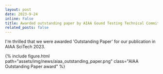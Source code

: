 ```yaml
---
layout: post
date: 2023-9-24 
inline: False
title: Awarded outstanding paper by AIAA Gound Testing Technical Committee
related_posts: false
---
```


I'm thrilled that we were awarded 'Outstanding Paper' for our publication in AIAA SciTech 2023.

<div class="row mt-3">
    <div class="col-sm mt-3 mt-md-0">
        {% include figure.html path="assets/img/news/aiaa_outstanding_paper.png" class="AIAA Outstanding Paper award" %}
    </div>
</div>
